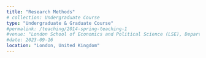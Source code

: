 ```yaml
---
title: "Research Methods"
# collection: Undergraduate Course
type: "Undergraduate & Graduate Course"
#permalink: /teaching/2014-spring-teaching-1
#venue: "London School of Economics and Political Science (LSE), Department of Social Policy"
#date: 2023-09-16
location: "London, United Kingdom"
---
```

